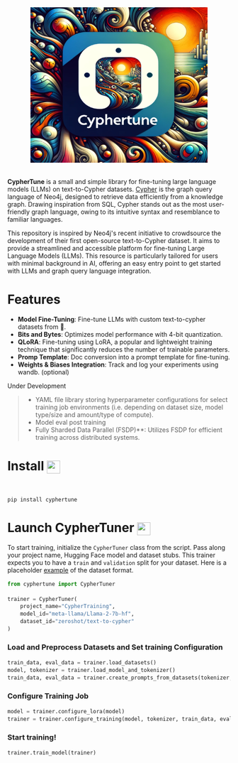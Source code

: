 <div align="center">
    <img width="400" height="350" src="/img/cyphertune-logo.webp">
</div>
<br>

**CypherTune** is a small and simple library for fine-tuning large language models (LLMs) on text-to-Cypher datasets. [Cypher](https://neo4j.com/developer/cypher/) is the graph query language of Neo4j, designed to retrieve data efficiently from a knowledge graph. Drawing inspiration from SQL, Cypher stands out as the most user-friendly graph language, owing to its intuitive syntax and resemblance to familiar languages.

This repository is inspired by Neo4j's recent initiative to crowdsource the development of their first open-source text-to-Cypher dataset. It aims to provide a streamlined and accessible platform for fine-tuning Large Language Models (LLMs). This resource is particularly tailored for users with minimal background in AI, offering an easy entry point to get started with LLMs and graph query language integration.


# Features

- **Model Fine-Tuning**: Fine-tune LLMs with custom text-to-cypher datasets from 🤗.
- **Bits and Bytes**: Optimizes model performance with 4-bit quantization.
- **QLoRA**: Fine-tuning using LoRA, a popular and lightweight training technique that significantly reduces the number of trainable parameters.
- **Promp Template**: Doc conversion into a prompt template for fine-tuning.
- **Weights & Biases Integration**: Track and log your experiments using wandb. (optional)

Under Development

> - YAML file library storing hyperparameter configurations for select training job environments (i.e. depending on dataset size, model type/size and amount/type of compute).
> - Model eval post training
> - Fully Sharded Data Parallel (FSDP)**: Utilizes FSDP for efficient training across distributed systems.

# Install <img align="center" width="30" height="29" src="https://media.giphy.com/media/sULKEgDMX8LcI/giphy.gif">
<br>

```
pip install cyphertune
```

# Launch CypherTuner <img align="center" width="30" height="29" src="https://media.giphy.com/media/QLcCBdBemDIqpbK6jA/giphy.gif">

To start training, initialize the `CypherTuner` class from the script. Pass along your project name, Hugging Face model and dataset stubs. This trainer expects you to have a `train` and `validation` split for your dataset. Here is a placeholder [example](https://huggingface.co/datasets/zeroshot/text-to-cypher) of the dataset format.

```py
from cyphertune import CypherTuner

trainer = CypherTuner(
    project_name="CypherTraining",
    model_id="meta-llama/Llama-2-7b-hf",
    dataset_id="zeroshot/text-to-cypher"
)
```

### Load and Preprocess Datasets and Set training Configuration

```py
train_data, eval_data = trainer.load_datasets()
model, tokenizer = trainer.load_model_and_tokenizer()
train_data, eval_data = trainer.create_prompts_from_datasets(tokenizer, train_data, eval_data)
```

### Configure Training Job

```py
model = trainer.configure_lora(model)
trainer = trainer.configure_training(model, tokenizer, train_data, eval_data)
```

### Start training!

```py
trainer.train_model(trainer)
```

